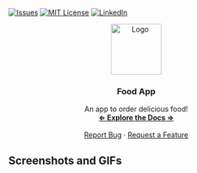 [![Issues][issues-shield]][issues-url]
[![MIT License][license-shield]][license-url]
[![LinkedIn][linkedin-shield]][linkedin-url]

<div align="center">
    <img src="https://cdn-icons-png.flaticon.com/512/737/737967.png" alt="Logo" width="100" height="100">

<h3 align="center"><strong>Food App</strong></h3>
<p align="center">
An app to order delicious food!<br />
<a href="https://github.com/F1NH4WK/AppFood"><strong>⇐ Explore the Docs ⇒</strong></a>
<br />
<br />
<a href="https://github.com/F1NH4WK/AppFood/issues">Report Bug</a>
·
<a href="https://github.com/F1NH4WK/AppFood/issues">Request a Feature</a>
</p>
</div>

## Screenshots and GIFs


[issues-shield]: https://img.shields.io/github/issues/F1NH4WK/AppFood.svg?style=for-the-badge
[issues-url]: https://github.com/F1NH4WK/AppFood/issues
[license-shield]: https://img.shields.io/github/license/F1NH4WK/AppFood.svg?style=for-the-badge
[license-url]: https://github.com/F1NH4WK/AppFood/blob/main/LICENSE
[linkedin-shield]: https://img.shields.io/badge/-LinkedIn-black.svg?style=for-the-badge&logo=linkedin&colorB=555
[linkedin-url]: https://linkedin.com/in/finhawk
